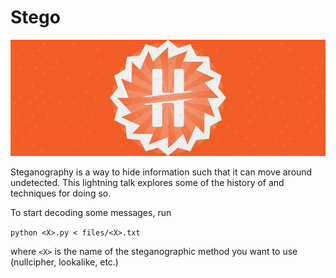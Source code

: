 Stego
=====

![hack banner](https://raw.githubusercontent.com/mitchellvitez/stego/master/hackbanner.jpg)

Steganography is a way to hide information such that it can move around undetected. This lightning talk explores some of the history of and techniques for doing so.

To start decoding some messages, run

`python <X>.py < files/<X>.txt`

where `<X>` is the name of the steganographic method you want to use (nullcipher, lookalike, etc.)
